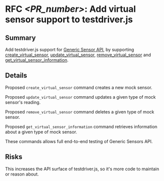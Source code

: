 # RFC _<PR_number>_: Add virtual sensor support to testdriver.js

## Summary

Add testdriver.js support for [Generic Sensor API](https://w3c.github.io/sensors/), by supporting [create_virtual_sensor](https://w3c.github.io/sensors/#create-mock-sensor-command), [update_virtual_sensor](https://w3c.github.io/sensors/#update-mock-sensor-reading-command), [remove_virtual_sensor](https://w3c.github.io/sensors/#delete-mock-sensor-command) and [get_virtual_sensor_information](https://w3c.github.io/sensors/#get-mock-sensor-command).

## Details

Proposed `create_virtual_sensor` command creates a new mock sensor.

Proposed `update_virtual_sensor` command updates a given type of mock sensor's reading.

Proposed `remove_virtual_sensor` command deletes a given type of mock sensor.

Proposed `get_virtual_sensor_information` command retrieves information about a given type of mock sensor.

These commands allows full end-to-end testing of Generic Sensors API.

## Risks

This increases the API surface of testdriver.js, so it's more code to maintain
or reason about.
